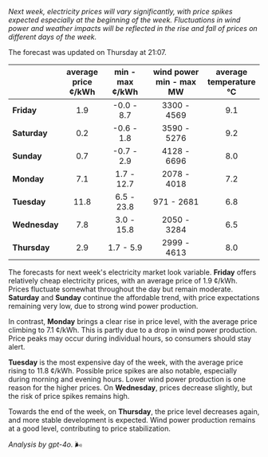 *Next week, electricity prices will vary significantly, with price spikes expected especially at the beginning of the week. Fluctuations in wind power and weather impacts will be reflected in the rise and fall of prices on different days of the week.*

The forecast was updated on Thursday at 21:07.

|              | average<br>price<br>¢/kWh | min - max<br>¢/kWh | wind power<br>min - max<br>MW | average<br>temperature<br>°C |
|:-------------|:----------------:|:----------------:|:-------------:|:-------------:|
| **Friday** | 1.9 | -0.0 - 8.7 | 3300 - 4569 | 9.1 |
| **Saturday** | 0.2 | -0.6 - 1.8 | 3590 - 5276 | 9.2 |
| **Sunday** | 0.7 | -0.7 - 2.9 | 4128 - 6696 | 8.0 |
| **Monday** | 7.1 | 1.7 - 12.7 | 2078 - 4018 | 7.2 |
| **Tuesday** | 11.8 | 6.5 - 23.8 | 971 - 2681 | 6.8 |
| **Wednesday** | 7.8 | 3.0 - 15.8 | 2050 - 3284 | 6.5 |
| **Thursday** | 2.9 | 1.7 - 5.9 | 2999 - 4613 | 8.0 |

The forecasts for next week's electricity market look variable. **Friday** offers relatively cheap electricity prices, with an average price of 1.9 ¢/kWh. Prices fluctuate somewhat throughout the day but remain moderate. **Saturday** and **Sunday** continue the affordable trend, with price expectations remaining very low, due to strong wind power production.

In contrast, **Monday** brings a clear rise in price level, with the average price climbing to 7.1 ¢/kWh. This is partly due to a drop in wind power production. Price peaks may occur during individual hours, so consumers should stay alert.

**Tuesday** is the most expensive day of the week, with the average price rising to 11.8 ¢/kWh. Possible price spikes are also notable, especially during morning and evening hours. Lower wind power production is one reason for the higher prices. On **Wednesday**, prices decrease slightly, but the risk of price spikes remains high.

Towards the end of the week, on **Thursday**, the price level decreases again, and more stable development is expected. Wind power production remains at a good level, contributing to price stabilization.

*Analysis by gpt-4o.* 🌬️
